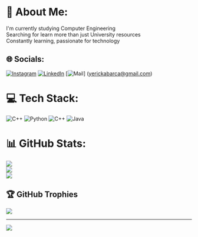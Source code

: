# 💫 About Me:
I'm currently studying Computer Engineering <br>Searching for learn more than just University resources <br>Constantly learning, passionate for technology


## 🌐 Socials:
[![Instagram](https://img.shields.io/badge/Instagram-%23E4405F.svg?logo=Instagram&logoColor=white)](https://instagram.com/_yeri_abn_) [![LinkedIn](https://img.shields.io/badge/LinkedIn-%230077B5.svg?logo=linkedin&logoColor=white)](https://www.linkedin.com/in/yerick-abarca-nu%C3%B1ez-625b72331/) [![Mail](<link rel="stylesheet" href="https://fonts.googleapis.com/css2?family=Material+Symbols+Outlined:opsz,wght,FILL,GRAD@20..48,100..700,0..1,-50..200&icon_names=mail" />)] (yerickabarca@gmail.com)

# 💻 Tech Stack:
![C++](https://img.shields.io/badge/c++-%2300599C.svg?style=for-the-badge&logo=c%2B%2B&logoColor=white) ![Python](https://img.shields.io/badge/python-3670A0?style=for-the-badge&logo=python&logoColor=ffdd54) ![C++](https://img.shields.io/badge/c++-%2300599C.svg?style=for-the-badge&logo=c%2B%2B&logoColor=white) ![Java](https://img.shields.io/badge/java-%23ED8B00.svg?style=for-the-badge&logo=openjdk&logoColor=white)
# 📊 GitHub Stats:
![](https://github-readme-stats.vercel.app/api?username=YerickXx&theme=dark&hide_border=false&include_all_commits=false&count_private=false)<br/>
![](https://nirzak-streak-stats.vercel.app/?user=YerickXx&theme=dark&hide_border=false)<br/>
![](https://github-readme-stats.vercel.app/api/top-langs/?username=YerickXx&theme=dark&hide_border=false&include_all_commits=false&count_private=false&layout=compact)

## 🏆 GitHub Trophies
![](https://github-profile-trophy.vercel.app/?username=YerickXx&theme=radical&no-frame=false&no-bg=true&margin-w=4)

---
[![](https://visitcount.itsvg.in/api?id=YerickXx&icon=0&color=0)](https://visitcount.itsvg.in)

<!-- Proudly created with GPRM ( https://gprm.itsvg.in ) -->
